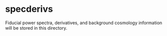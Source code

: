 # specderivs

Fiducial power spectra, derivatives, and background cosmology information will be stored in this directory.